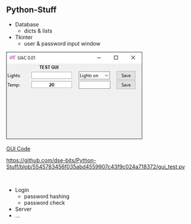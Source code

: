 ## Python-Stuff

- Database
  - dicts & lists
- Tkinter
  - user & password input window
 
 
 ![gui](https://github.com/dse-bits/Python-Stuff/blob/main/window.JPG)
 
 [GUI Code](https://github.com/dse-bits/Python-Stuff/blob/main/gui_test.py)
 
 https://github.com/dse-bits/Python-Stuff/blob/5545783456f035abd4559907c43f9c024a718372/gui_test.py
 
```python:https://github.com/dse-bits/Python-Stuff/blob/5545783456f035abd4559907c43f9c024a718372/gui_test.py
 
```




- Login
  - password hashing
  - password check
- Server
- ...
